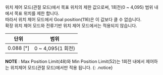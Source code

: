 위치 제어 모드(관절 모드)에서 목표 위치의 제한 값으로써, 1회전(0 ~ 4,095) 범위 내에서 목표 위치를 제한 합니다.  
따라서 위치 제어 모드에서 Goal position(116)은 이 값보다 클 수 없습니다.  
확장 위치 제어 모드와 전류기반 위치 제어 모드에서는 적용되지 않습니다.

|단위|범위|
| :---: | :---: |
|0.088 [&deg;]|0 ~ 4,095(1 회전)|

**NOTE** : Max Position Limit(48)와 Min Position Limit(52)는 1회전 내에서 제어하는 위치제어 모드(관절 모드)에서만 적용 됩니다.
{: .notice}
